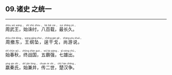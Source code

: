 ## 09.诸史 之统一
---
<div>

<p>
<ruby><rb> 周武王，始诛纣，八百载，最长久。 </rb> <rt>zhōu  wǔ  wáng ， shǐ  zhū  zhòu ， bā  bǎi  zài ， zuì  zhǎng  jiǔ 。</rt></ruby><BR></p>

<p>
<ruby><rb> 周撤东，王纲坠，逞干戈，尚游说。 </rb> <rt>zhōu  chè  dōng ， wáng  gāng  zhuì ， chěng  gàn  gē ， shàng  yóu  shuō 。</rt></ruby><BR></p>

<p>
<ruby><rb> 始春秋，终战国，五霸强，七雄出。 </rb> <rt>shǐ  chūn  qiū ， zhōng  zhàn  guó ， wǔ  bà  qiáng ， qī  xióng  chū 。</rt></ruby><BR></p>

<p>
<ruby><rb> 嬴秦氏，始兼并，传二世，楚汉争。 </rb> <rt>yíng  qín  shì ， shǐ  jiān  bìng ， chuán  èr  shì ， chǔ  hàn  zhēng 。</rt></ruby><BR></p>

</div>
